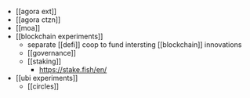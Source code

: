- [[agora ext]]
- [[agora ctzn]]
- [[moa]]
- [[blockchain experiments]]
	- separate [[defi]] coop to fund intersting [[blockchain]] innovations
	- [[governance]]
	- [[staking]]
		- https://stake.fish/en/
- [[ubi experiments]]
	- [[circles]]